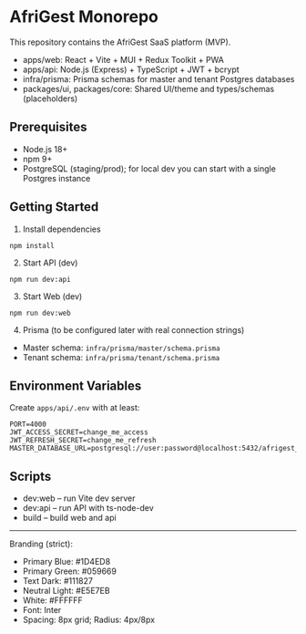 # AfriGest Monorepo

This repository contains the AfriGest SaaS platform (MVP).

- apps/web: React + Vite + MUI + Redux Toolkit + PWA
- apps/api: Node.js (Express) + TypeScript + JWT + bcrypt
- infra/prisma: Prisma schemas for master and tenant Postgres databases
- packages/ui, packages/core: Shared UI/theme and types/schemas (placeholders)

## Prerequisites

- Node.js 18+
- npm 9+
- PostgreSQL (staging/prod); for local dev you can start with a single Postgres instance

## Getting Started

1. Install dependencies

```
npm install
```

2. Start API (dev)

```
npm run dev:api
```

3. Start Web (dev)

```
npm run dev:web
```

4. Prisma (to be configured later with real connection strings)

- Master schema: `infra/prisma/master/schema.prisma`
- Tenant schema: `infra/prisma/tenant/schema.prisma`

## Environment Variables

Create `apps/api/.env` with at least:

```
PORT=4000
JWT_ACCESS_SECRET=change_me_access
JWT_REFRESH_SECRET=change_me_refresh
MASTER_DATABASE_URL=postgresql://user:password@localhost:5432/afrigest_master
```

## Scripts

- dev:web – run Vite dev server
- dev:api – run API with ts-node-dev
- build – build web and api

---

Branding (strict):
- Primary Blue: #1D4ED8
- Primary Green: #059669
- Text Dark: #111827
- Neutral Light: #E5E7EB
- White: #FFFFFF
- Font: Inter
- Spacing: 8px grid; Radius: 4px/8px
